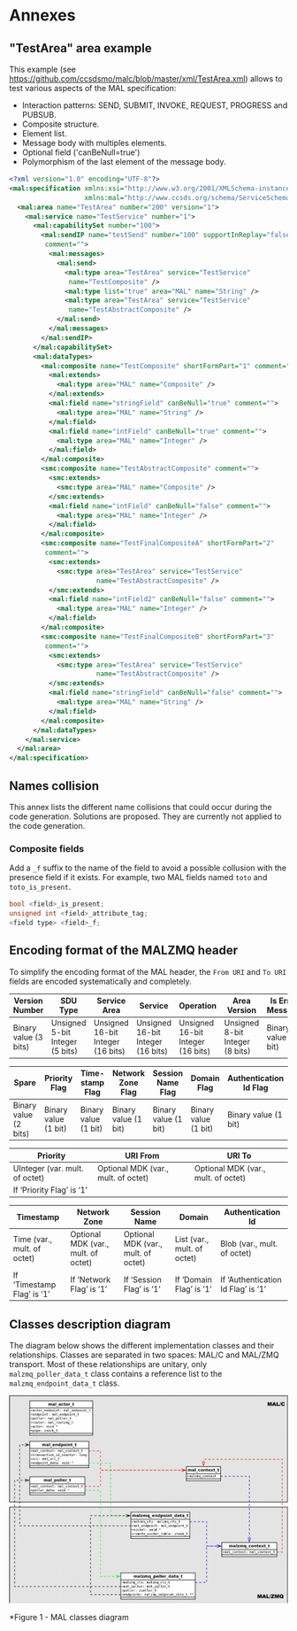 Annexes
=======

"TestArea" area example
-----------------------

This example (see https://github.com/ccsdsmo/malc/blob/master/xml/TestArea.xml) allows to test
various aspects of the MAL specification:

  -	Interaction patterns: SEND, SUBMIT, INVOKE, REQUEST, PROGRESS and PUBSUB.
  -	Composite structure.
  -	Element list.
  -	Message body with multiples elements.
  -	Optional field ('canBeNull=true')
  -	Polymorphism of the last element of the message body.

```xml
<?xml version="1.0" encoding="UTF-8"?>
<mal:specification xmlns:xsi="http://www.w3.org/2001/XMLSchema-instance"
                   xmlns:mal="http://www.ccsds.org/schema/ServiceSchema">
  <mal:area name="TestArea" number="200" version="1">
    <mal:service name="TestService" number="1">
      <mal:capabilitySet number="100">
        <mal:sendIP name="testSend" number="100" supportInReplay="false"
         comment="">
          <mal:messages>
            <mal:send>
              <mal:type area="TestArea" service="TestService"
               name="TestComposite" />
              <mal:type list="true" area="MAL" name="String" />
              <mal:type area="TestArea" service="TestService"
               name="TestAbstractComposite" />
            </mal:send>
          </mal:messages>
        </mal:sendIP>
      </mal:capabilitySet>
      <mal:dataTypes>
        <mal:composite name="TestComposite" shortFormPart="1" comment="">
          <mal:extends>
            <mal:type area="MAL" name="Composite" />
          </mal:extends>
          <mal:field name="stringField" canBeNull="true" comment="">
            <mal:type area="MAL" name="String" />
          </mal:field>
          <mal:field name="intField" canBeNull="true" comment="">
            <mal:type area="MAL" name="Integer" />
          </mal:field>
        </mal:composite>
        <smc:composite name="TestAbstractComposite" comment="">
          <smc:extends>
            <smc:type area="MAL" name="Composite" />
          </smc:extends>
          <mal:field name="intField" canBeNull="false" comment="">
            <mal:type area="MAL" name="Integer" />
          </mal:field>
        </mal:composite>
        <smc:composite name="TestFinalCompositeA" shortFormPart="2"
         comment="">
          <smc:extends>
            <smc:type area="TestArea" service="TestService"
                      name="TestAbstractComposite" />
          </smc:extends>
          <mal:field name="intField2" canBeNull="false" comment="">
            <mal:type area="MAL" name="Integer" />
          </mal:field>
        </mal:composite>
        <smc:composite name="TestFinalCompositeB" shortFormPart="3"
         comment="">
          <smc:extends>
            <smc:type area="TestArea" service="TestService"
                      name="TestAbstractComposite" />
          </smc:extends>
          <mal:field name="stringField" canBeNull="false" comment="">
            <mal:type area="MAL" name="String" />
          </mal:field>
        </mal:composite>
      </mal:dataTypes>
    </mal:service>
  </mal:area>
</mal:specification>
```

Names collision
---------------

This annex lists the different name collisions that could occur during the code generation.
Solutions are proposed. They are currently not applied to the code generation.

### Composite fields

Add a `_f` suffix to the name of the field to avoid a possible collusion with the presence field
if it exists. For example, two MAL fields named `toto` and `toto_is_present`.

```c
bool <field>_is_present;
unsigned int <field>_attribute_tag;
<field type> <field>_f;
```

Encoding format of the MALZMQ header
------------------------------------

To simplify the encoding format of the MAL header, the `From URI` and `To URI` fields are encoded systematically and completely.

Version Number | SDU Type | Service Area | Service | Operation | Area Version | Is Error Message | QoSlevel | Session | Transaction Id
---------------|----------|--------------|---------|-----------|--------------|------------------|----------|---------|---------------
Binary value (3 bits) | Unsigned 5-bit Integer (5 bits) | Unsigned 16-bit Integer (16 bits) | Unsigned 16-bit Integer (16 bits) | Unsigned 16-bit Integer (16 bits) | Unsigned 8-bit Integer (8 bits) | Binary value (1 bit) | Unsigned 3-bit Integer (3 bits) | Unsigned 4-bit Integer (4 bits) | Unsigned 64-bit Integer (64 bits)

Spare                 | Priority Flag        | Time-stamp Flag      | Network Zone Flag    | Session Name Flag    | Domain Flag          | Authentication Id Flag
----------------------|----------------------|----------------------|----------------------|----------------------|----------------------|-----------------------
Binary value (2 bits) | Binary value (1 bit) | Binary value (1 bit) | Binary value (1 bit) | Binary value (1 bit) | Binary value (1 bit) | Binary value (1 bit)

Priority                        | URI From                            | URI To
--------------------------------|-------------------------------------|------------------------------------
UInteger (var. mult. of octet)  | Optional MDK (var., mult. of octet) | Optional MDK (var., mult. of octet)
If ‘Priority Flag’ is ‘1’       |

Timestamp                   | Network Zone                        | Session Name                        | Domain                                    | Authentication Id
----------------------------|-------------------------------------|-------------------------------------|-------------------------------------------|------------------------------
Time (var., mult. of octet) | Optional MDK (var., mult. of octet) | Optional MDK (var., mult. of octet) | List<Optional MDK> (var., mult. of octet) | Blob (var., mult. of octet)
If ‘Timestamp Flag’ is ‘1’  | If ‘Network Flag’ is ‘1’            | If ‘Session Flag’ is ‘1’            | If ‘Domain Flag’ is ‘1’                   | If ‘Authentication Id Flag’ is ‘1’

Classes description diagram
--------------------------

The diagram below shows the different implementation classes and their relationships. Classes are separated in two spaces: MAL/C and MAL/ZMQ transport. Most of these relationships are unitary, only `malzmq_poller_data_t` class contains a reference list to the `malzmq_endpoint_data_t` class.

![Class Diagram](img/class_diagram.png)

*Figure 1 - MAL classes diagram

